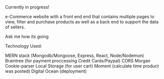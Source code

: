 Currently in progress!

e-Commerce website with a front end end that contains multiple pages to view, filter and purchase products as well as a back end to support the data of sellers.

Ask me how its going

Technology Used:

MERN stack (Mongodb/Mongoose, Express, React, Node/Nodemon)
Braintree (for payment proccessing Credit Cards/Paypal)
CORS
Morgan
Cookie-parser
Local Storage (for user cart)
Moment (calculate time product was posted)
Digital Ocean (deployment)

